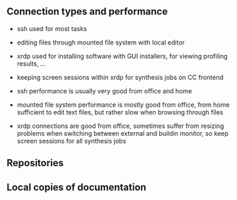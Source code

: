 ## Connection types and performance
- ssh used for most tasks
- editing files through mounted file system with local editor
- xrdp used for installing software with GUI installers, for viewing profiling results, ...
- keeping screen sessions within xrdp for synthesis jobs on CC frontend

- ssh performance is usually very good from office and home
- mounted file system performance is mostly good from office, from home sufficient to edit text files, but rather slow when browsing through files
- xrdp connections are good from office, sometimes suffer from resizing problems when switching between external and buildin monitor, so keep screen sessions for all synthesis jobs

## Repositories

## Local copies of documentation

